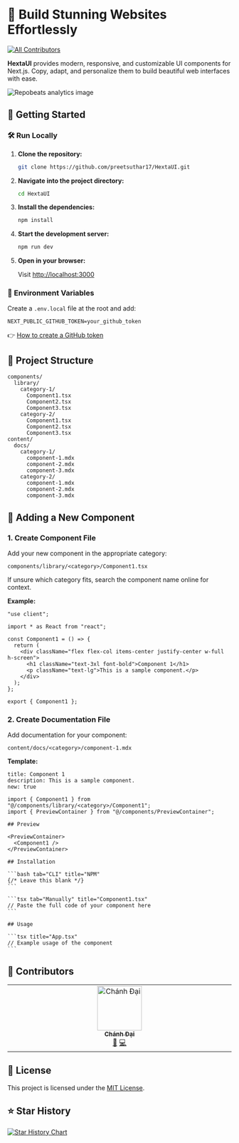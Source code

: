 # 🌟 Build Stunning Websites Effortlessly

[![All Contributors](https://img.shields.io/badge/all_contributors-1-orange.svg?style=flat-square)](#contributors-)

**HextaUI** provides modern, responsive, and customizable UI components for Next.js. Copy, adapt, and personalize them to build beautiful web interfaces with ease.

![Repobeats analytics image](https://repobeats.axiom.co/api/embed/5cd513309dd1bc807edd35a7da0044e27506ed5e.svg)

## 🚀 Getting Started

### 🛠️ Run Locally

1. **Clone the repository:**

   ```bash
   git clone https://github.com/preetsuthar17/HextaUI.git
   ```

2. **Navigate into the project directory:**

   ```bash
   cd HextaUI
   ```

3. **Install the dependencies:**

   ```bash
   npm install
   ```

4. **Start the development server:**

   ```bash
   npm run dev
   ```

5. **Open in your browser:**

   Visit [http://localhost:3000](http://localhost:3000)

### 🔐 Environment Variables

Create a `.env.local` file at the root and add:

```env
NEXT_PUBLIC_GITHUB_TOKEN=your_github_token
```

👉 [How to create a GitHub token](https://docs.github.com/en/authentication/keeping-your-account-and-data-secure/creating-a-personal-access-token)

## 📁 Project Structure

```text
components/
  library/
    category-1/
      Component1.tsx
      Component2.tsx
      Component3.tsx
    category-2/
      Component1.tsx
      Component2.tsx
      Component3.tsx
content/
  docs/
    category-1/
      component-1.mdx
      component-2.mdx
      component-3.mdx
    category-2/
      component-1.mdx
      component-2.mdx
      component-3.mdx
```

## 🧱 Adding a New Component

### 1. Create Component File

Add your new component in the appropriate category:

```text
components/library/<category>/Component1.tsx
```

If unsure which category fits, search the component name online for context.

**Example:**

```tsx
"use client";

import * as React from "react";

const Component1 = () => {
  return (
    <div className="flex flex-col items-center justify-center w-full h-screen">
      <h1 className="text-3xl font-bold">Component 1</h1>
      <p className="text-lg">This is a sample component.</p>
    </div>
  );
};

export { Component1 };
```

### 2. Create Documentation File

Add documentation for your component:

```text
content/docs/<category>/component-1.mdx
```

**Template:**

````mdx
title: Component 1
description: This is a sample component.
new: true

import { Component1 } from "@/components/library/<category>/Component1";
import { PreviewContainer } from "@/components/PreviewContainer";

## Preview

<PreviewContainer>
  <Component1 />
</PreviewContainer>

## Installation

```bash tab="CLI" title="NPM"
{/* Leave this blank */}
```

```tsx tab="Manually" title="Component1.tsx"
// Paste the full code of your component here
```

## Usage

```tsx title="App.tsx"
// Example usage of the component
```
````

## 👥 Contributors

<!-- ALL-CONTRIBUTORS-LIST:START - Do not remove or modify this section -->
<!-- prettier-ignore-start -->
<!-- markdownlint-disable -->
<table>
  <tbody>
    <tr>
        <td align="center" valign="top" width="14.28%"><a href="http://chanhdai.com"><img src="https://avatars.githubusercontent.com/u/10192821?v=4?s=100" width="100px;" alt="Chánh Đại"/><br /><sub><b>Chánh Đại</b></sub></a><br /><a href="https://github.com/preetsuthar17/HextaUI/issues?q=author%3Ancdai" title="Bug reports">🐛</a> <a href="https://github.com/preetsuthar17/HextaUI/commits?author=ncdai" title="Code">💻</a></td>
    </tr>
  </tbody>
</table>

<!-- markdownlint-restore -->
<!-- prettier-ignore-end -->

<!-- ALL-CONTRIBUTORS-LIST:END -->
<!-- prettier-ignore-start -->
<!-- markdownlint-disable -->

<!-- markdownlint-restore -->
<!-- prettier-ignore-end -->

<!-- ALL-CONTRIBUTORS-LIST:END -->

## 📜 License

This project is licensed under the [MIT License](https://github.com/preetsuthar17/HextaUI/blob/master/LICENSE).

## ⭐ Star History

[![Star History Chart](https://api.star-history.com/svg?repos=preetsuthar17/HextaUI&type=Date)](https://star-history.com/#preetsuthar17/HextaUI&Date)

<!-- GitAds-Verify: 792PHUGPEJW7IBUPHP4KQV182HP3YZCB -->
